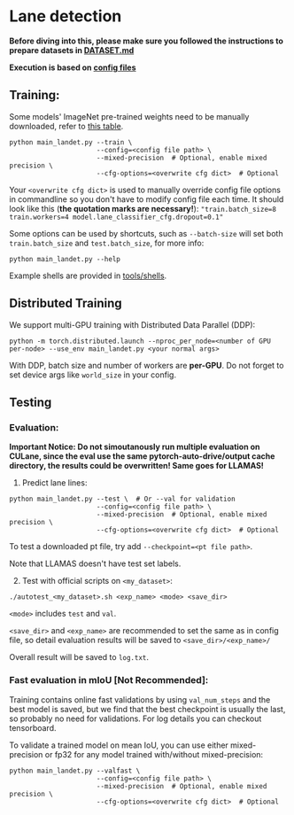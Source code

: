 # Lane detection

**Before diving into this, please make sure you followed the instructions to prepare datasets in [DATASET.md](./DATASET.md)**

**Execution is based on [config files](../configs/README.md)**

## Training:

Some models' ImageNet pre-trained weights need to be manually downloaded, refer to [this table](./IMAGENET_MODELS.md).

```
python main_landet.py --train \
                      --config=<config file path> \
                      --mixed-precision  # Optional, enable mixed precision \
                      --cfg-options=<overwrite cfg dict>  # Optional
```

Your `<overwrite cfg dict>` is used to manually override config file options in commandline so you don't have to modify config file each time. It should look like this (**the quotation marks are necessary!**): `"train.batch_size=8 train.workers=4 model.lane_classifier_cfg.dropout=0.1"`

Some options can be used by shortcuts, such as `--batch-size` will set both `train.batch_size` and `test.batch_size`, for more info:

```
python main_landet.py --help
```

Example shells are provided in [tools/shells](../tools/shells/).

## Distributed Training

We support multi-GPU training with Distributed Data Parallel (DDP):

```
python -m torch.distributed.launch --nproc_per_node=<number of GPU per-node> --use_env main_landet.py <your normal args>
```

With DDP, batch size and number of workers are **per-GPU**. Do not forget to set device args like `world_size` in your config.

## Testing

### Evaluation:

**Important Notice: Do not simoutanously run multiple evaluation on CULane, since the eval use the same pytorch-auto-drive/output cache directory, the results could be overwritten! Same goes for LLAMAS!**

1. Predict lane lines:

```
python main_landet.py --test \  # Or --val for validation
                      --config=<config file path> \
                      --mixed-precision  # Optional, enable mixed precision \
                      --cfg-options=<overwrite cfg dict>  # Optional
```

To test a downloaded pt file, try add `--checkpoint=<pt file path>`.

Note that LLAMAS doesn't have test set labels.

2. Test with official scripts on `<my_dataset>`:

```
./autotest_<my_dataset>.sh <exp_name> <mode> <save_dir>
```

`<mode>` includes `test` and `val`.

`<save_dir>` and `<exp_name>` are recommended to set the same as in config file, so detail evaluation results will be saved to `<save_dir>/<exp_name>/`

Overall result will be saved to `log.txt`.

### Fast evaluation in mIoU [Not Recommended]:

Training contains online fast validations by using `val_num_steps` and the best model is saved, but we find that the best checkpoint is usually the last, so probably no need for validations. For log details you can checkout tensorboard.

To validate a trained model on mean IoU, you can use either mixed-precision or fp32 for any model trained with/without mixed-precision:

```
python main_landet.py --valfast \
                      --config=<config file path> \
                      --mixed-precision  # Optional, enable mixed precision \
                      --cfg-options=<overwrite cfg dict>  # Optional
```
